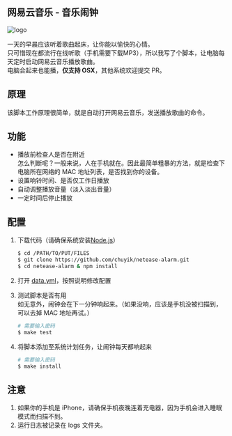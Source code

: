 网易云音乐 - 音乐闹钟
---

![logo](http://7xrl8t.com1.z0.glb.clouddn.com/alarm.png)

一天的早晨应该听着歌曲起床，让你能以愉快的心情。   
只可惜现在都流行在线听歌（手机需要下载MP3），所以我写了个脚本，让电脑每天定时启动网易云音乐播放歌曲。    
电脑合起来也能播，**仅支持 OSX**，其他系统欢迎提交 PR。

## 原理
该脚本工作原理很简单，就是自动打开网易云音乐，发送播放歌曲的命令。

## 功能
- 播放前检查人是否在附近   
     怎么判断呢？一般来说，人在手机就在。因此最简单粗暴的方法，就是检查下电脑所在网络的 MAC 地址列表，是否找到你的设备。
- 设置响铃时间、是否仅工作日播放
- 自动调整播放音量（淡入淡出音量）
- 一定时间后停止播放

## 配置

1. 下载代码（请确保系统安装[Node.js](https://nodejs.org/en/download/)）

    ```bash
    $ cd /PATH/TO/PUT/FILES
    $ git clone https://github.com/chuyik/netease-alarm.git
    $ cd netease-alarm & npm install
    ```

2. 打开 [data.yml](data.yml)，按照说明修改配置

3. 测试脚本是否有用   
    如无意外，闹钟会在下一分钟响起来。（如果没响，应该是手机没被扫描到，可以去掉 MAC 地址再试。）

    ```bash
    # 需要输入密码
    $ make test
    ```

4. 将脚本添加至系统计划任务，让闹钟每天都响起来

    ```bash
    # 需要输入密码
    $ make install
    ```

## 注意
1. 如果你的手机是 iPhone，请确保手机夜晚连着充电器，因为手机会进入睡眠模式而扫描不到。
2. 运行日志被记录在 logs 文件夹。
